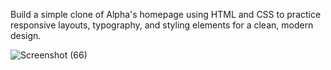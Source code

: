Build a simple clone of Alpha's homepage using HTML and CSS to practice responsive layouts, typography, and styling elements for a clean, modern design.

![Screenshot (66)](https://github.com/user-attachments/assets/9155db3c-cd27-439a-8f5e-cc436f45049b)
